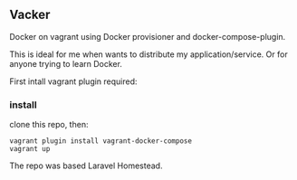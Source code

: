 ## Vacker

Docker on vagrant using Docker provisioner and docker-compose-plugin.

This is ideal for me when wants to distribute my application/service. Or for anyone
trying to learn Docker.

First intall vagrant plugin required:

### install
clone this repo, then:

```
vagrant plugin install vagrant-docker-compose
vagrant up
```

The repo was based Laravel Homestead.
